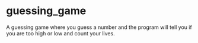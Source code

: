 # guessing_game
A guessing game where you guess a number and the program will tell you if you are too high or low and count your lives.
